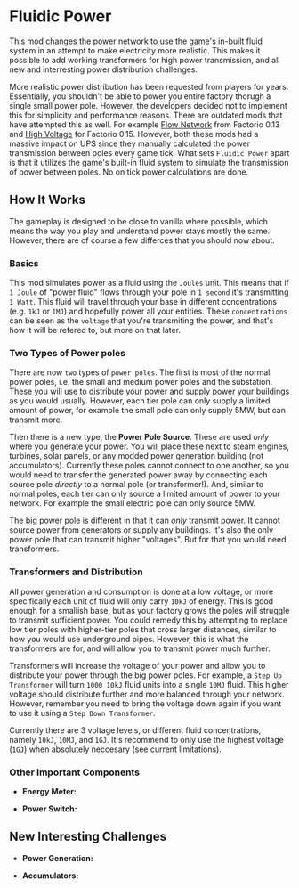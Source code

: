 # Fluidic Power

This mod changes the power network to use the game's in-built fluid system in an attempt to make electricity more realistic. This makes it possible to add working transformers for high power transmission, and all new and interresting power distribution challenges.

More realistic power distribution has been requested from players for years. Essentially, you shouldn't be able to power you entire factory thorugh a single small power pole. However, the developers decided not to implement this for simplicity and performance reasons. There are outdated mods that have attempted this as well. For example [Flow Network](https://mods.factorio.com/mods/Simdezimon/flownetwork) from Factorio 0.13 and [High Voltage](https://mods.factorio.com/mods/JeroenDStout/highvoltage) for Factorio 0.15. However, both these mods had a massive impact on UPS since they manually calculated the power transmission between poles every game tick. What sets `Fluidic Power` apart is that it utilizes the game's built-in fluid system to simulate the transmission of power between poles. No on tick power calculations are done. 

## How It Works

The gameplay is designed to be close to vanilla where possible, which means the way you play and understand power stays mostly the same. However, there are of course a few differces that you should now about.

### Basics
This mod simulates power as a fluid using the `Joules` unit. This means that if `1 Joule` of "power fluid" flows through your pole in `1 second` it's transmitting `1 Watt`. This fluid will travel through your base in different concentrations (e.g. `1kJ` or `1MJ`) and hopefully power all your entities. These `concentrations` can be seen as the `voltage` that you're transmiting the power, and that's how it will be refered to, but more on that later.

### Two Types of Power poles 
There are now `two` types of `power poles`. The first is most of the normal power poles, i.e. the small and medium power poles and the substation. These you will use to distribute your power and supply power your buildings as you would usually. However, each tier pole can only supply a limited amount of power, for example the small pole can only supply 5MW, but can transmit more.
 
Then there is a new type, the **Power Pole Source**. These are used *only* where you generate your power. You will place these next to steam engines, turbines, solar panels, or any modded power generation building (not accumulators). Currently these poles cannot connect to one another, so you would need to transfer the generated power away by connecting each source pole *directly* to a normal pole (or transformer!). And, similar to normal poles, each tier can only source a limited amount of power to your network. For example the small electric pole can only source 5MW.

The big power pole is different in that it can *only* transmit power. It cannot source power from generators or supply any buildings. It's also the only power pole that can transmit higher "voltages". But for that you would need transformers.

### Transformers and Distribution

All power generation and consumption is done at a low voltage, or more specifically each unit of fluid will only carry `10kJ` of energy. This is good enough for a smallish base, but as your factory grows the poles will struggle to transmit sufficient power. You could remedy this by attempting to replace low tier poles with higher-tier poles that cross larger distances, similar to how you would use underground pipes. However, this is what the transformers are for, and will allow you to transmit power much further.

Transformers will increase the voltage of your power and allow you to distribute your power through the big power poles. For example, a `Step Up Transformer` will turn `1000 10kJ` fluid units into a single `10MJ` fluid. This higher voltage should distribute further and more balanced through your network. However, remember you need to bring the voltage down again if you want to use it using a `Step Down Transformer`. 

Currently there are 3 voltage levels, or different fluid concentrations, namely `10kJ`, `10MJ`, and `1GJ`. It's recommend to only use the highest voltage (`1GJ`) when absolutely neccesary (see current limitations).

### Other Important Components

- **Energy Meter:**

- **Power Switch:**

## New Interesting Challenges

- **Power Generation:**

- **Accumulators:**



